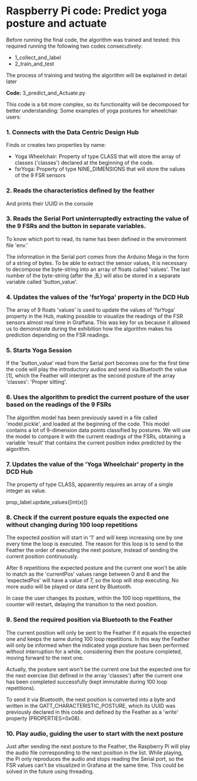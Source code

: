 # Raspberry Pi code: Predict yoga posture and actuate

Before running the final code, the algorithm was trained and tested: this required running the following two codes consecutively:

- 1_collect_and_label
- 2_train_and_test

The process of training and testing the algorithm will be explained in detail later

**Code:** 3_predict_and_Actuate.py

This code is a bit more complex, so its functionality will be decomposed for better understanding:
Some examples of yoga postures for wheelchair users:

### 1. Connects with the Data Centric Design Hub

Finds or creates two properties by name:

- Yoga Wheelchair: Property of type CLASS that will store the array of classes ('classes') declared at the beginning of the code.
- fsrYoga: Property of type NINE_DIMENSIONS that will store the values of the 9 FSR sensors

### 2. Reads the characteristics defined by the feather

And prints their UUID in the console

### 3. Reads the Serial Port uninterruptedly extracting the value of the 9 FSRs and the button in separate variables.

To know which port to read, its name has been defined in the environment file 'env.'

The information in the Serial port comes from the Arduino Mega in the form of a string of bytes. To be able to extract the sensor values, it is necessary to decompose the byte-string into an array of floats called 'values'. The last number of the byte-string (after the ,B,) will also be stored in a separate variable called 'button_value'.

### 4. Updates the values of the 'fsrYoga' property in the DCD Hub

The array of 9 floats 'values' is used to update the values of  'fsrYoga' property in the Hub, making possible to visualize the readings of the FSR sensors almost real time in Graffana. This was key for us because it allowed us to demonstrate during the exhibition how the algorithm makes his prediction depending on the FSR readings.

### 5. Starts Yoga Session

If the 'button_value' read from the Serial port becomes one for the first time the code will play the introductory audios and send via Bluetooth the value [1], which the Feather will interpret as the second posture of the array 'classes': 'Proper sitting'.

### 6. Uses the algorithm to predict the current posture of the user based on the readings of the 9 FSRs

The algorithm model has been previously saved in a file called 'model.pickle', and loaded at the beginning of the code. This model contains a lot of 9-dimension data points classified by postures. We will use the model to compare it with the current readings of the FSRs, obtaining a variable 'result' that contains the current position index predicted by the algorithm.

### 7. Updates the value of the 'Yoga Wheelchair' property in the DCD Hub

The property of type CLASS, apparently requires an array of a single integer as value.

prop_label.update_values([int(x)])

### 8. Check if the current posture equals the expected one without changing during 100 loop repetitions

The expected position will start in '1' and will keep increasing one by one every time the loop is executed. The reason for this loop is to send to the Feather the order of executing the next posture, instead of sending the current position continuously.

After 6 repetitions the expected posture and the current one won't be able to match as the 'currentPos' values range between 0 and 6 and the 'expectedPos' will have a value of 7, so the loop will stop executing. No more audio will be played or data sent by Bluetooth.

In case the user changes its posture, within the 100 loop repetitions, the counter will restart, delaying the transition to the next position.

### 9. Send the required position via Bluetooth to the Feather

The current position will only be sent to the Feather if it equals the expected one and keeps the same during 100 loop repetitions. In this way the Feather will only be informed when the indicated yoga posture has been performed without interruption for a while, considering then the posture completed, moving forward to the next one.

Actually, the posture sent won't be the current one but the expected one for the next exercise (list defined in the array 'classes') after the current one has been completed successfully (kept immutable during 100 loop repetitions).

To send it via Bluetooth, the next position is converted into a byte and written in the GATT_CHARACTERISTIC_POSTURE, which its UUID was previously declared in this code and defined by the Feather as a 'write' property (PROPERTIES=0x08).

### 10. Play audio, guiding the user to start with the next posture

Just after sending the next posture to the Feather, the Raspberry Pi will play the audio file corresponding to the next position in the list. While playing, the Pi only reproduces the audio and stops reading the Serial port, so the FSR values can't be visualized in Grafana at the same time. This could be solved in the future using threading.
